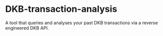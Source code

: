 # DKB-transaction-analysis
A tool that queries and analyses your past DKB transactions via a reverse engineered DKB API. 
